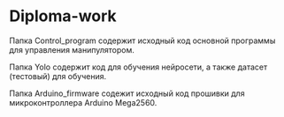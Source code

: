 # Diploma-work

Папка Control_program содержит исходный код основной программы для управления манипулятором.

Папка Yolo содержит код для обучения нейросети, а также датасет (тестовый) для обучения.

Папка Arduino_firmware содежит исходный код прошивки для микроконтроллера Arduino Mega2560.

